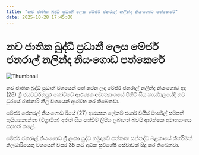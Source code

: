 ```yaml
---
title: "නව ජාතික බුද්ධි ප්‍රධානී ලෙස මේජර් ජනරාල් නලින්ද නියංගොඩ පත්කෙරේ"
date: 2025-10-28 17:45:00
---
```


# නව ජාතික බුද්ධි ප්‍රධානී ලෙස මේජර් ජනරාල් නලින්ද නියංගොඩ පත්කෙරේ

![Thumbnail](https://helakuru.sgp1.cdn.digitaloceanspaces.com/esana/images/lib/niyangoda.jpg)

නව ජාතික බුද්ධි ප්‍රධානී වශයෙන් පත් කරන ලද මේජර් ජනරාල් නලින්ද නියංගොඩ අද (28) ශ්‍රී ජයවර්ධනපුර කෝට්ටේ ආරක්‍ෂක අමාත්‍යාංශයේ පිහිටි සිය කාර්යාලයේදී නව ධුරයේ රාජකාරි නිල වශයෙන් ආරම්භ කර තිබෙනවා.

මේජර් ජෙනරල් නියංගොඩ ඊයේ (27) ආරක්‍ෂක ලේකම් එයාර් වයිස් මාර්ෂල් සම්පත් තුයියකොන්තා (විශ්‍රාමික) අතින් සිය පත්වීම් ලිපිය ලබාගත් බවයි ආරක්ෂක අමාත්‍යාංශය සඳහන් කළේ.

මේජර් ජනරාල් නියංගොඩ ශ්‍රී ලංකා යුද්ධ හමුදාවේ සන්නාහ සන්නද්ධ බළකායේ කීර්තිමත් නිලධාරියෙකු වශයෙන් වසර 35 කට අධික සුවිශේෂී සේවාවක් සිදු කර තිබෙනවා.

